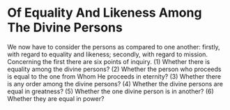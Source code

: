 # Of Equality And Likeness Among The Divine Persons

We now have to consider the persons as compared to one another: firstly, with regard to equality and likeness; secondly, with regard to mission. Concerning the first there are six points of inquiry.
(1) Whether there is equality among the divine persons?
(2) Whether the person who proceeds is equal to the one from Whom He proceeds in eternity?
(3) Whether there is any order among the divine persons?
(4) Whether the divine persons are equal in greatness?
(5) Whether the one divine person is in another?
(6) Whether they are equal in power?